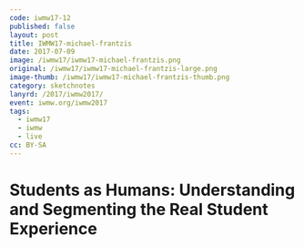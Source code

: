 ```yaml
---
code: iwmw17-12
published: false
layout: post
title: IWMW17-michael-frantzis
date: 2017-07-09
image: /iwmw17/iwmw17-michael-frantzis.png
original: /iwmw17/iwmw17-michael-frantzis-large.png
image-thumb: /iwmw17/iwmw17-michael-frantzis-thumb.png
category: sketchnotes
lanyrd: /2017/iwmw2017/
event: iwmw.org/iwmw2017
tags:
  - iwmw17
  - iwmw
  - live
cc: BY-SA
---
```


# Students as Humans: Understanding and Segmenting the Real Student Experience
